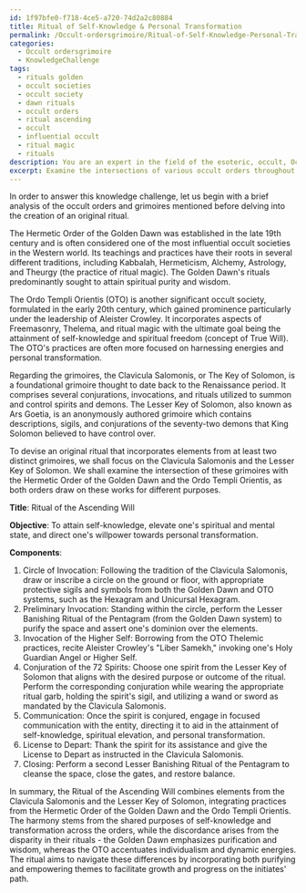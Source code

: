 ```yaml
---
id: 1f97bfe0-f718-4ce5-a720-74d2a2c80884
title: Ritual of Self-Knowledge & Personal Transformation
permalink: /Occult-ordersgrimoire/Ritual-of-Self-Knowledge-Personal-Transformation/
categories:
  - Occult ordersgrimoire
  - KnowledgeChallenge
tags:
  - rituals golden
  - occult societies
  - occult society
  - dawn rituals
  - occult orders
  - ritual ascending
  - occult
  - influential occult
  - ritual magic
  - rituals
description: You are an expert in the field of the esoteric, occult, Occult ordersgrimoire and Education. You are a writer of tests, challenges, books and deep knowledge on Occult ordersgrimoire for initiates and students to gain deep insights and understanding from. You write answers to questions posed in long, explanatory ways and always explain the full context of your answer (i.e., related concepts, formulas, examples, or history), as well as the step-by-step thinking process you take to answer the challenges. Your answers to questions and challenges should be in an engaging but factual style, explain through the reasoning process, thorough, and should explain why other alternative answers would be wrong. Summarize the key themes, ideas, and conclusions at the end.
excerpt: Examine the intersections of various occult orders throughout history, including the Hermetic Order of the Golden Dawn and the Ordo Templi Orientis, in relation to the most notable grimoires, such as the Clavicula Salomonis and the Lesser Key of Solomon. Drawing upon the symbology, practices, and overarching themes, devise an original ritual that incorporates elements from at least two distinct grimoires, detailing how the chosen aspects from each work both harmoniously and discordantly within the context of the specific order.
---
```

In order to answer this knowledge challenge, let us begin with a brief analysis of the occult orders and grimoires mentioned before delving into the creation of an original ritual.

The Hermetic Order of the Golden Dawn was established in the late 19th century and is often considered one of the most influential occult societies in the Western world. Its teachings and practices have their roots in several different traditions, including Kabbalah, Hermeticism, Alchemy, Astrology, and Theurgy (the practice of ritual magic). The Golden Dawn's rituals predominantly sought to attain spiritual purity and wisdom.

The Ordo Templi Orientis (OTO) is another significant occult society, formulated in the early 20th century, which gained prominence particularly under the leadership of Aleister Crowley. It incorporates aspects of Freemasonry, Thelema, and ritual magic with the ultimate goal being the attainment of self-knowledge and spiritual freedom (concept of True Will). The OTO's practices are often more focused on harnessing energies and personal transformation.

Regarding the grimoires, the Clavicula Salomonis, or The Key of Solomon, is a foundational grimoire thought to date back to the Renaissance period. It comprises several conjurations, invocations, and rituals utilized to summon and control spirits and demons. The Lesser Key of Solomon, also known as Ars Goetia, is an anonymously authored grimoire which contains descriptions, sigils, and conjurations of the seventy-two demons that King Solomon believed to have control over.

To devise an original ritual that incorporates elements from at least two distinct grimoires, we shall focus on the Clavicula Salomonis and the Lesser Key of Solomon. We shall examine the intersection of these grimoires with the Hermetic Order of the Golden Dawn and the Ordo Templi Orientis, as both orders draw on these works for different purposes.

**Title**: Ritual of the Ascending Will

**Objective**: To attain self-knowledge, elevate one's spiritual and mental state, and direct one's willpower towards personal transformation.

**Components**:
1. Circle of Invocation: Following the tradition of the Clavicula Salomonis, draw or inscribe a circle on the ground or floor, with appropriate protective sigils and symbols from both the Golden Dawn and OTO systems, such as the Hexagram and Unicursal Hexagram.
2. Preliminary Invocation: Standing within the circle, perform the Lesser Banishing Ritual of the Pentagram (from the Golden Dawn system) to purify the space and assert one's dominion over the elements.
3. Invocation of the Higher Self: Borrowing from the OTO Thelemic practices, recite Aleister Crowley's "Liber Samekh," invoking one's Holy Guardian Angel or Higher Self.
4. Conjuration of the 72 Spirits: Choose one spirit from the Lesser Key of Solomon that aligns with the desired purpose or outcome of the ritual. Perform the corresponding conjuration while wearing the appropriate ritual garb, holding the spirit's sigil, and utilizing a wand or sword as mandated by the Clavicula Salomonis.
5. Communication: Once the spirit is conjured, engage in focused communication with the entity, directing it to aid in the attainment of self-knowledge, spiritual elevation, and personal transformation.
6. License to Depart: Thank the spirit for its assistance and give the License to Depart as instructed in the Clavicula Salomonis.
7. Closing: Perform a second Lesser Banishing Ritual of the Pentagram to cleanse the space, close the gates, and restore balance.

In summary, the Ritual of the Ascending Will combines elements from the Clavicula Salomonis and the Lesser Key of Solomon, integrating practices from the Hermetic Order of the Golden Dawn and the Ordo Templi Orientis. The harmony stems from the shared purposes of self-knowledge and transformation across the orders, while the discordance arises from the disparity in their rituals - the Golden Dawn emphasizes purification and wisdom, whereas the OTO accentuates individualism and dynamic energies. The ritual aims to navigate these differences by incorporating both purifying and empowering themes to facilitate growth and progress on the initiates' path.
